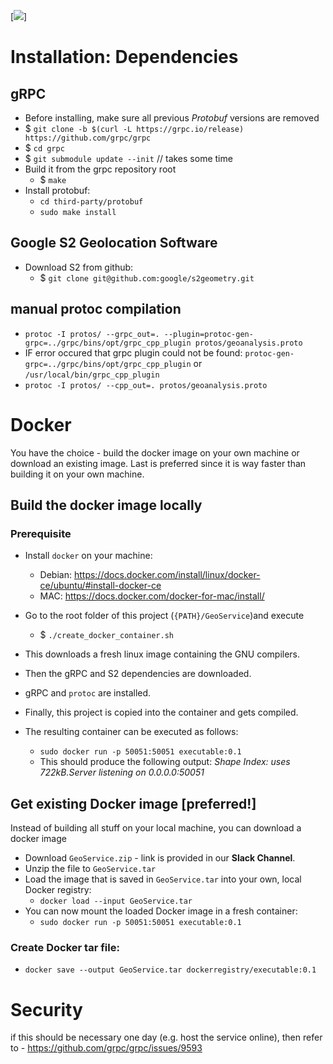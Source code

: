 [![](https://dockerbuildbadges.quelltext.eu/status.svg?organization=christophmaximilian&repository=geoservice)]
# Installation: Dependencies
## gRPC
- Before installing, make sure all previous _Protobuf_ versions are removed
- $ `git clone -b $(curl -L https://grpc.io/release) https://github.com/grpc/grpc`
- $ `cd grpc`
- $ `git submodule update --init` // takes some time
- Build it from the grpc repository root
    - $ `make`
- Install protobuf:
    - `cd third-party/protobuf`
    - `sudo make install`
## Google S2 Geolocation Software
- Download S2 from github:
    - $ `git clone git@github.com:google/s2geometry.git`

## manual protoc compilation
- `protoc -I protos/ --grpc_out=. --plugin=protoc-gen-grpc=../grpc/bins/opt/grpc_cpp_plugin protos/geoanalysis.proto`
- IF error occured that grpc plugin could not be found: `protoc-gen-grpc=../grpc/bins/opt/grpc_cpp_plugin` or `/usr/local/bin/grpc_cpp_plugin`
- `protoc -I protos/ --cpp_out=. protos/geoanalysis.proto`

# Docker
You have the choice - build the docker image on your own machine or download an existing image. Last is preferred since 
it is way faster than building it on your own machine.
## Build the docker image locally
### Prerequisite
- Install `docker` on your machine:
    - Debian: https://docs.docker.com/install/linux/docker-ce/ubuntu/#install-docker-ce
    - MAC: https://docs.docker.com/docker-for-mac/install/
    
- Go to the root folder of this project (`{PATH}/GeoService`)and execute
    - $ `./create_docker_container.sh`
- This downloads a fresh linux image containing the GNU compilers.
- Then the gRPC and S2 dependencies are downloaded.
- gRPC and `protoc` are installed.
- Finally, this project is copied into the container and gets compiled.
- The resulting container can be executed as follows:
    - `sudo docker run -p 50051:50051 executable:0.1 `
    - This should produce the following output:
    _Shape Index: uses 722kB.Server listening on 0.0.0.0:50051_


## Get existing Docker image [preferred!]
Instead of building all stuff on your local machine, you can download a docker image
- Download `GeoService.zip` - link is provided in our **Slack Channel**.
- Unzip the file to `GeoService.tar`
- Load the image that is saved in `GeoService.tar` into your own, local Docker registry:
    - `docker load --input GeoService.tar`
- You can now mount the loaded Docker image in a fresh container:
    - `sudo docker run -p 50051:50051 executable:0.1 `
    

### Create Docker tar file:
- `docker save --output GeoService.tar dockerregistry/executable:0.1`



# Security
if this should be necessary one day (e.g. host the service online), then refer to 
    - https://github.com/grpc/grpc/issues/9593
